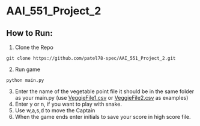 # AAI_551_Project_2

## How to Run:
1. Clone the Repo
```
git clone https://github.com/patel78-spec/AAI_551_Project_2.git
```
2. Run game
```
python main.py
```
3. Enter the name of the vegetable point file it should be in the same folder as your main.py (use [VeggieFile1.csv](VeggieFile1.csv) or [VeggieFile2.csv](VeggieFile2.csv) as examples)
4. Enter y or n, if you want to play with snake.
5. Use w,a,s,d to move the Captain
6. When the game ends enter initials to save your score in high score file.
